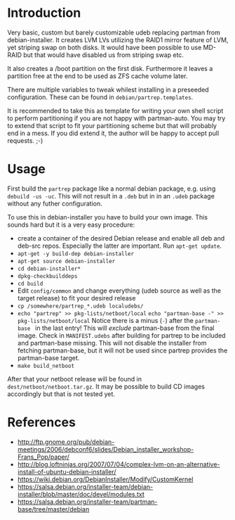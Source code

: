 Introduction
============

Very basic, custom but barely customizable udeb replacing partman
from debian-installer. It creates LVM LVs utilizing the RAID1 mirror feature
of LVM, yet striping swap on both disks. It would have been possible
to use MD-RAID but that would have disabled us from striping swap etc.

It also creates a /boot partition on the first disk. Furthermore it leaves
a partition free at the end to be used as ZFS cache volume later.

There are multiple variables to tweak whilest installing in a preseeded
configuration. These can be found in `debian/partrep.templates`.

It is recommended to take this as template for writing your own shell script
to perform partitioning if you are not happy with partman-auto. You may
try to extend that script to fit your partitioning scheme but that will
probably end in a mess. If you did extend it, the author will be happy to
accept pull requests. ;-)

Usage
=====

First build the `partrep` package like a normal debian package, e.g. using
`debuild -us -uc`. This will not result in a `.deb` but in in an `.udeb`
package without any futher configuration.

To use this in debian-installer you have to build your own image.
This sounds hard but it is a very easy procedure:

* create a container of the desired Debian release and enable all deb
  and deb-src repos. Especially the latter are important. Run `apt-get update`.
* `apt-get -y build-dep debian-installer`
* `apt-get source debian-installer`
* `cd debian-installer*`
* `dpkg-checkbuilddeps`
* `cd build`
* Edit `config/common` and change everything (udeb source as well as the
  target release) to fit your desired release
* `cp /somewhere/partrep_*.udeb localudebs/`
* `echo "partrep" >> pkg-lists/netboot/local`
  `echo "partman-base -" >> pkg-lists/netboot/local`
  Notice there is a minus (`-`) after the `partman-base ` in the last entry!
  This will _exclude_ partman-base from the final image. Check in
  `MANIFEST.udebs` after building for partrep to be included and partman-base
  missing. This will not disable the installer from fetching partman-base, but
  it will not be used since partrep provides the partman-base target.
* `make build_netboot`

After that your netboot release will be found in `dest/netboot/netboot.tar.gz`.
It may be possible to build CD images accordingly but that is not tested yet.

References
==========

* <http://ftp.gnome.org/pub/debian-meetings/2006/debconf6/slides/Debian_installer_workshop-Frans_Pop/paper/>
* <http://blog.loftninjas.org/2007/07/04/complex-lvm-on-an-alternative-install-of-ubuntu-debian-installer/>
* <https://wiki.debian.org/DebianInstaller/Modify/CustomKernel>
* <https://salsa.debian.org/installer-team/debian-installer/blob/master/doc/devel/modules.txt>
* <https://salsa.debian.org/installer-team/partman-base/tree/master/debian>
